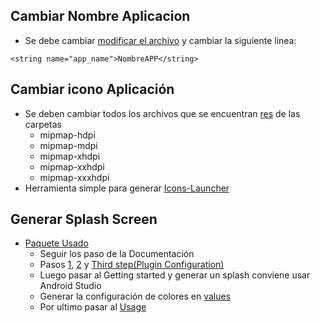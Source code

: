 ## Cambiar Nombre Aplicacion
    
-   Se debe cambiar 
[modificar el archivo](./android/app/src/main/res/values/strings.xml) y cambiar la siguiente linea:
```
<string name="app_name">NombreAPP</string>
```
## Cambiar icono Aplicación
-   Se deben cambiar todos los archivos que se encuentran [res](./android/app/src/main/res) de las carpetas 
    -   mipmap-hdpi
    -   mipmap-mdpi
    -   mipmap-xhdpi
    -   mipmap-xxhdpi
    -   mipmap-xxxhdpi
-   Herramienta simple para generar [Icons-Launcher](https://romannurik.github.io/AndroidAssetStudio/icons-launcher.html#foreground.type=image&foreground.space.trim=1&foreground.space.pad=0.15&foreColor=rgba(96%2C%20125%2C%20139%2C%200)&backColor=rgb(240%2C%204%2C%204)&crop=0&backgroundShape=circle&effects=elevate&name=ic_launcher_round)

## Generar Splash Screen
-  [Paquete Usado](https://github.com/crazycodeboy/react-native-splash-screen)
    -   Seguir los paso de la Documentación 
    -   Pasos [1](https://github.com/crazycodeboy/react-native-splash-screen#1), [2](https://github.com/crazycodeboy/react-native-splash-screen#2) y [Third step(Plugin Configuration)](https://github.com/crazycodeboy/react-native-splash-screen#third-stepplugin-configuration)
    -   Luego pasar al Getting started y generar un splash conviene usar Android Studio
    -   Generar la configuración de colores en [values](./app/src/main/res/values/colors.xml)
    -   Por ultimo pasar al [Usage](https://github.com/crazycodeboy/react-native-splash-screen#usage)